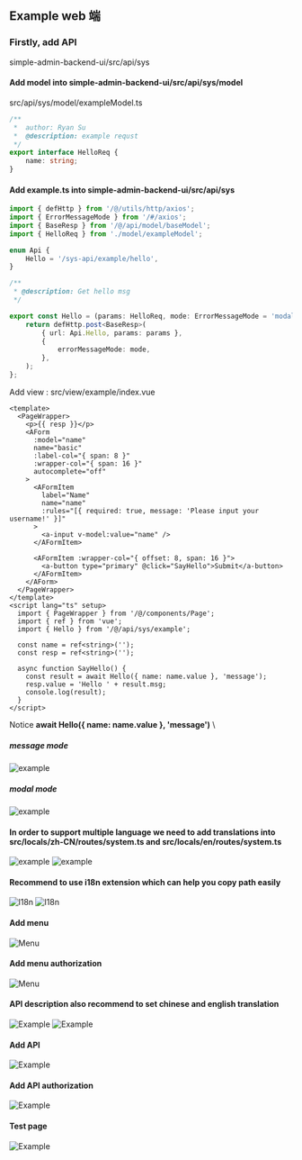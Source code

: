 ## Example web 端

### Firstly, add API

simple-admin-backend-ui/src/api/sys

#### Add model into simple-admin-backend-ui/src/api/sys/model 
src/api/sys/model/exampleModel.ts
```typescript
/**
 *  author: Ryan Su
 *  @description: example requst
 */
export interface HelloReq {
    name: string;
}

```
#### Add example.ts into simple-admin-backend-ui/src/api/sys
```typescript
import { defHttp } from '/@/utils/http/axios';
import { ErrorMessageMode } from '/#/axios';
import { BaseResp } from '/@/api/model/baseModel';
import { HelloReq } from './model/exampleModel';

enum Api {
    Hello = '/sys-api/example/hello',
}

/**
 * @description: Get hello msg
 */

export const Hello = (params: HelloReq, mode: ErrorMessageMode = 'modal') => {
    return defHttp.post<BaseResp>(
        { url: Api.Hello, params: params },
        {
            errorMessageMode: mode,
        },
    );
};

```

Add view :  src/view/example/index.vue

```vue
<template>
  <PageWrapper>
    <p>{{ resp }}</p>
    <AForm
      :model="name"
      name="basic"
      :label-col="{ span: 8 }"
      :wrapper-col="{ span: 16 }"
      autocomplete="off"
    >
      <AFormItem
        label="Name"
        name="name"
        :rules="[{ required: true, message: 'Please input your username!' }]"
      >
        <a-input v-model:value="name" />
      </AFormItem>

      <AFormItem :wrapper-col="{ offset: 8, span: 16 }">
        <a-button type="primary" @click="SayHello">Submit</a-button>
      </AFormItem>
    </AForm>
  </PageWrapper>
</template>
<script lang="ts" setup>
  import { PageWrapper } from '/@/components/Page';
  import { ref } from 'vue';
  import { Hello } from '/@/api/sys/example';

  const name = ref<string>('');
  const resp = ref<string>('');

  async function SayHello() {
    const result = await Hello({ name: name.value }, 'message');
    resp.value = 'Hello ' + result.msg;
    console.log(result);
  }
</script>
```

Notice **await Hello({ name: name.value }, 'message')** \
##### message mode 
![example](../../assets/example_validator_message_mode.png)
##### modal mode
![example](../../assets/example_validator_modal_mode.png)



#### In order to support multiple language we need to add translations into src/locals/zh-CN/routes/system.ts  and  src/locals/en/routes/system.ts


![example](../../assets/example_zh_title.png)
![example](../../assets/example_en_title.png)

#### Recommend to use i18n extension which can help you copy path easily

![I18n](../../assets/i18n_ext.png)
![I18n](../../assets/copy_translation_path.png)

#### Add menu
![Menu](../../assets/add_example_menu.png)

#### Add menu authorization
![Menu](../../assets/add_example_authority.png)

#### API description also recommend to set chinese and english translation
![Example](../../assets/example_api_desc_title_en.png)
![Example](../../assets/example_api_desc_title_zh.png)

#### Add API
![Example](../../assets/add_example_api_zh.png)

#### Add API authorization
![Example](../../assets/add_example_authority_zh.png)

#### Test page
![Example](../../assets/example_page.png)

